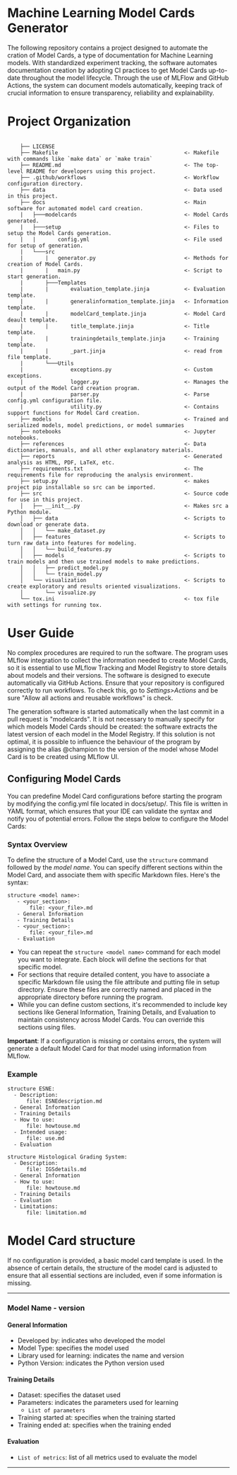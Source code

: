 # Machine Learning Model Cards Generator
The following repository contains a project designed to automate the cration of Model Cards, a type of documentation for Machine Learning models. With standardized experiment tracking, the software automates documentation creation by adopting CI practices to get Model Cards up-to-date throughout the model lifecycle. Through the use of MLFlow and GitHub Actions, the system can document models automatically, keeping track of crucial information to ensure transparency, reliability and explainability.

# Project Organization
```

    ├── LICENSE
    ├── Makefile                                        <- Makefile with commands like `make data` or `make train`
    ├── README.md                                       <- The top-level README for developers using this project.
    ├── .github/workflows                               <- Workflow configuration directory.
    ├── data                                            <- Data used in this project.
    ├── docs                                            <- Main software for automated model card creation.
    |   ├───modelcards                                  <- Model Cards generated.
    |   ├───setup                                       <- Files to setup the Model Cards generation.
    |   |       config.yml                              <- File used for setup of generation. 
    |   └───src                      
    |       |   generator.py                            <- Methods for creation of Model Cards.
    |       |   main.py                                 <- Script to start generation.
    |       ├───Templates
    |       |       evaluation_template.jinja           <- Evaluation template.
    |       |       generalinformation_template.jinja   <- Information template.
    |       |       modelCard_template.jinja            <- Model Card deault template.
    |       |       title_template.jinja                <- Title template.
    |       |       trainingdetails_template.jinja      <- Training template.
    |       |       _part.jinja                         <- read from file template.
    |       └───Utils
    |               exceptions.py                       <- Custom exceptions.
    |               logger.py                           <- Manages the output of the Model Card creation program.
    |               parser.py                           <- Parse config.yml configuration file.
    |               utility.py                          <- Contains support functions for Model Card creation.
    ├── models                                          <- Trained and serialized models, model predictions, or model summaries
    ├── notebooks                                       <- Jupyter notebooks.
    ├── references                                      <- Data dictionaries, manuals, and all other explanatory materials.
    ├── reports                                         <- Generated analysis as HTML, PDF, LaTeX, etc.
    ├── requirements.txt                                <- The requirements file for reproducing the analysis environment.
    ├── setup.py                                        <- makes project pip installable so src can be imported.
    ├── src                                             <- Source code for use in this project.
    │   ├── __init__.py                                 <- Makes src a Python module.
    │   ├── data                                        <- Scripts to download or generate data.
    │   │   └── make_dataset.py
    │   ├── features                                    <- Scripts to turn raw data into features for modeling.
    │   │   └── build_features.py
    │   ├── models                                      <- Scripts to train models and then use trained models to make predictions.
    │   │   ├── predict_model.py
    │   │   └── train_model.py
    │   └── visualization                               <- Scripts to create exploratory and results oriented visualizations.
    │       └── visualize.py
    └── tox.ini                                         <- tox file with settings for running tox.
```
# User Guide
No complex procedures are required to run the software. The program uses MLflow integration to collect the information needed to create Model Cards, so it is essential to use MLflow Tracking and Model Registry to store details about models and their versions. The software is designed to execute automatically via GitHub Actions. Ensure that your repository is configured correctly to run workflows. To check this, go to _Settings>Actions_ and be sure "Allow all actions and reusable workflows" is check.

The generation software is started automatically when the last commit in a pull request is "modelcards". It is not necessary to manually specify for which models Model Cards should be created: the software extracts the latest version of each model in the Model Registry. If this solution is not optimal, it is possible to influence the behaviour of the program by assigning the alias @champion to the version of the model whose Model Card is to be created using MLflow UI.

## Configuring Model Cards
You can predefine Model Card configurations before starting the program by modifying the config.yml file located in docs/setup/. This file is written in YAML format, which ensures that your IDE can validate the syntax and notify you of potential errors. Follow the steps below to configure the Model Cards:

### Syntax Overview
To define the structure of a Model Card, use the `structure` command followed by the _model name_. You can specify different sections within the Model Card, and associate them with specific Markdown files. Here's the syntax:
```
structure <model name>:
   - <your_section>:
       file: <your_file>.md
   - General Information
   - Training Details
   - <your_section>:
       file: <your_file>.md
   - Evaluation
```
- You can repeat the `structure <model name>` command for each model you want to integrate. Each block will define the sections for that specific model.
- For sections that require detailed content, you have to associate a specific Markdown file using the file attribute and putting file in setup directory. Ensure these files are correctly named and placed in the appropriate directory before running the program.
- While you can define custom sections, it's recommended to include key sections like General Information, Training Details, and Evaluation to maintain consistency across Model Cards. You can override this sections using files.

**Important**: If a configuration is missing or contains errors, the system will generate a default Model Card for that model using information from MLflow.

### Example
```
structure ESNE:
  - Description:
      file: ESNEdescription.md
  - General Information
  - Training Details
  - How to use:
      file: howtouse.md
  - Intended usage:
      file: use.md
  - Evaluation

structure Histological Grading System:
  - Description:
      file: IGSdetails.md
  - General Information
  - How to use:
      file: howtouse.md
  - Training Details
  - Evaluation
  - Limitations:
      file: limitation.md
```

# Model Card structure
If no configuration is provided, a basic model card template is used. In the absence of certain details, the structure of the model card is adjusted to ensure that all essential sections are included, even if some information is missing.

---
### Model Name - version  
#### General Information  
- Developed by: indicates who developed the model  
- Model Type: specifies the model used  
- Library used for learning: indicates the name and version  
- Python Version: indicates the Python version used  

#### Training Details  
- Dataset: specifies the dataset used  
- Parameters: indicates the parameters used for learning  
   - `List of parameters`  
- Training started at: specifies when the training started  
- Training ended at: specifies when the training ended  

#### Evaluation  
   - `List of metrics`: list of all metrics used to evaluate the model  
---
